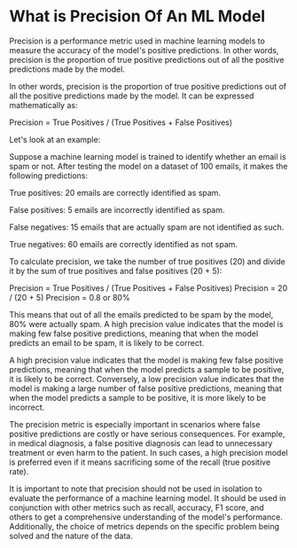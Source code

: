 # What is Precision Of An ML Model

Precision is a performance metric used in machine learning models to measure the accuracy of the model's positive predictions. In other words, precision is the proportion of true positive predictions out of all the positive predictions made by the model.

In other words, precision is the proportion of true positive predictions out of all the positive predictions made by the model. It can be expressed mathematically as:

Precision = True Positives / (True Positives + False Positives)

Let's look at an example:

Suppose a machine learning model is trained to identify whether an email is spam or not. After testing the model on a dataset of 100 emails, it makes the following predictions:

True positives: 20 emails are correctly identified as spam.

False positives: 5 emails are incorrectly identified as spam.

False negatives: 15 emails that are actually spam are not identified as such.

True negatives: 60 emails are correctly identified as not spam.

To calculate precision, we take the number of true positives (20) and divide it by the sum of true positives and false positives (20 + 5):

Precision = True Positives / (True Positives + False Positives)
Precision = 20 / (20 + 5)
Precision = 0.8 or 80%

This means that out of all the emails predicted to be spam by the model, 80% were actually spam. A high precision value indicates that the model is making few false positive predictions, meaning that when the model predicts an email to be spam, it is likely to be correct.

A high precision value indicates that the model is making few false positive predictions, meaning that when the model predicts a sample to be positive, it is likely to be correct. Conversely, a low precision value indicates that the model is making a large number of false positive predictions, meaning that when the model predicts a sample to be positive, it is more likely to be incorrect.

The precision metric is especially important in scenarios where false positive predictions are costly or have serious consequences. For example, in medical diagnosis, a false positive diagnosis can lead to unnecessary treatment or even harm to the patient. In such cases, a high precision model is preferred even if it means sacrificing some of the recall (true positive rate).

It is important to note that precision should not be used in isolation to evaluate the performance of a machine learning model. It should be used in conjunction with other metrics such as recall, accuracy, F1 score, and others to get a comprehensive understanding of the model's performance. Additionally, the choice of metrics depends on the specific problem being solved and the nature of the data.

